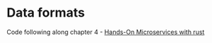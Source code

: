 # Data formats
Code following along chapter 4 - [Hands-On Microservices with rust](https://www.packtpub.com/web-development/hands-microservices-rust) 
